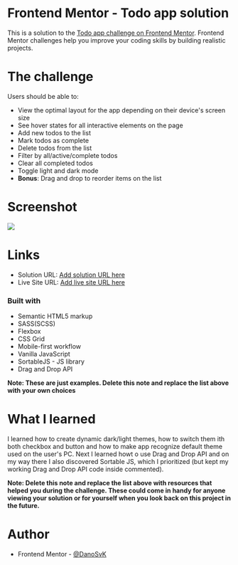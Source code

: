 # Frontend Mentor - Todo app solution

This is a solution to the [Todo app challenge on Frontend Mentor](https://www.frontendmentor.io/challenges/todo-app-Su1_KokOW). Frontend Mentor challenges help you improve your coding skills by building realistic projects. 

# The challenge

Users should be able to:

- View the optimal layout for the app depending on their device's screen size
- See hover states for all interactive elements on the page
- Add new todos to the list
- Mark todos as complete
- Delete todos from the list
- Filter by all/active/complete todos
- Clear all completed todos
- Toggle light and dark mode
- **Bonus**: Drag and drop to reorder items on the list

# Screenshot

![](https://res.cloudinary.com/dz209s6jk/image/upload/f_auto,q_auto,w_700/Challenges/llcq9eiv3ney5tkxgdtu.jpg)

# Links

- Solution URL: [Add solution URL here](https://your-solution-url.com)
- Live Site URL: [Add live site URL here](https://your-live-site-url.com)

### Built with

- Semantic HTML5 markup
- SASS(SCSS)
- Flexbox
- CSS Grid
- Mobile-first workflow
- Vanilla JavaScript
- SortableJS - JS library
- Drag and Drop API

**Note: These are just examples. Delete this note and replace the list above with your own choices**

# What I learned

I learned how to create dynamic dark/light themes, how to switch them ith both checkbox and button and how to make app recognize default theme used on the user's PC.
Next I learned howt o use Drag and Drop API and on my way there I also discovered Sortable JS, which I prioritized (but kept my working Drag and Drop API code inside commented).

**Note: Delete this note and replace the list above with resources that helped you during the challenge. These could come in handy for anyone viewing your solution or for yourself when you look back on this project in the future.**

# Author
- Frontend Mentor - [@DanoSvK](https://www.frontendmentor.io/profile/DanoSvK)
